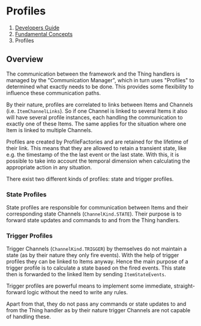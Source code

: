 # Profiles

<nav aria-label="breadcrumb">
  <ol class="breadcrumb">
    <li class="breadcrumb-item"><a href="../index.php">Developers Guide</a></li>
    <li class="breadcrumb-item"><a href="index.php">Fundamental Concepts</a></li>
    <li class="breadcrumb-item active" aria-current="page">Profiles</li>
  </ol>
</nav>

## Overview

The communication between the framework and the Thing handlers is managed by the "Communication Manager", which in turn uses "Profiles"  to determined what exactly needs to be done. 
This provides some flexibility to influence these communication paths.

By their nature, profiles are correlated to links between Items and Channels (i.e. `ItemChannelLinks`). So if one Channel is linked to several Items it also will have several profile instances, each handling the communication to exactly one of these Items. 
The same applies for the situation where one Item is linked to multiple Channels. 

Profiles are created by ProfileFactories and are retained for the lifetime of their link. 
This means that they are allowed to retain a transient state, like e.g. the timestamp of the the last event or the last state. 
With this, it is possible to take into account the temporal dimension when calculating the appropriate action in any situation.

There exist two different kinds of profiles: state and trigger profiles.

### State Profiles

State profiles are responsible for communication between Items and their corresponding state Channels (`ChannelKind.STATE`). 
Their purpose is to forward state updates and commands to and from the Thing handlers.

### Trigger Profiles

Trigger Channels (`ChannelKind.TRIGGER`) by themselves do not maintain a state (as by their nature they only fire events). 
With the help of trigger profiles they can be linked to Items anyway. 
Hence the main purpose of a trigger profile is to calculate a state based on the fired events. 
This state then is forwarded to the linked Item by sending `ItemStateEvents`. 

Trigger profiles are powerful means to implement some immediate, straight-forward logic without the need to write any rules. 

Apart from that, they do not pass any commands or state updates to and from the Thing handler as by their nature trigger Channels are not capable of handling these.
